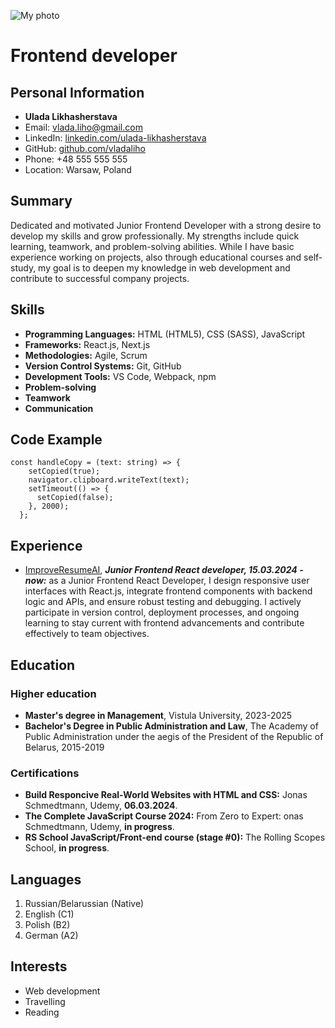 ![My photo](file:///home/uladapc/Documents/photo1717757087.jpeg)

# Frontend developer

## Personal Information
* **Ulada Likhasherstava**
* Email: vlada.liho@gmail.com
* LinkedIn: [linkedin.com/ulada-likhasherstava](www.linkedin.com/in/ulada-likhasherstava-0880b5226)
* GitHub: [github.com/vladaliho](https://github.com/vladaliho)
* Phone: +48 555 555 555
* Location: Warsaw, Poland

## Summary
Dedicated and motivated Junior Frontend Developer with a strong desire to develop my skills and grow professionally. My strengths include quick learning, teamwork, and problem-solving abilities. While I have basic experience working on projects, also through educational courses and self-study, my goal is to deepen my knowledge in web development and contribute to successful company projects.

## Skills
* **Programming Languages:** HTML (HTML5), CSS (SASS), JavaScript
* **Frameworks:** React.js, Next.js
* **Methodologies:** Agile, Scrum
* **Version Control Systems:** Git, GitHub
* **Development Tools:** VS Code, Webpack, npm
* **Problem-solving**
* **Teamwork**
* **Communication**

## Code Example
```
const handleCopy = (text: string) => {
    setCopied(true);
    navigator.clipboard.writeText(text);
    setTimeout(() => {
      setCopied(false);
    }, 2000);
  };
```

## Experience
* [ImproveResumeAI](https://improveresume.ai/), ***Junior Frontend React developer, 15.03.2024 - now:*** as a Junior Frontend React Developer, I design responsive user interfaces with React.js, integrate frontend components with backend logic and APIs, and ensure robust testing and debugging. I actively participate in version control, deployment processes, and ongoing learning to stay current with frontend advancements and contribute effectively to team objectives.

## Education

### Higher education
* **Master's degree in Management**, Vistula University, 2023-2025
* **Bachelor's Degree in Public Administration and Law**, The Academy of Public Administration under the aegis of the President of the Republic of Belarus, 2015-2019

### Certifications
* **Build Responcive Real-World Websites with HTML and CSS:** Jonas Schmedtmann, Udemy, **06.03.2024**.
* **The Complete JavaScript Course 2024:** From Zero to Expert: onas Schmedtmann, Udemy, **in progress**.
* **RS School JavaScript/Front-end course (stage #0):** The Rolling Scopes School, **in progress**.

## Languages
1. Russian/Belarussian (Native)
2. English (C1)
3. Polish (B2)
4. German (A2)

## Interests
- Web development
- Travelling
- Reading
